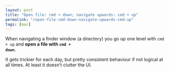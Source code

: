 ```yaml
---
layout: post
title: "Open file: cmd + down; navigate upwards: cmd + up"
permalink: "/open-file-cmd-down-navigate-upwards-cmd-up"
tags: [mac]
---
```


When navigating a finder window (a directory) you go up one level with <code>cmd + up</code> and <strong>open a file with <code>cmd + down</code></strong>.

It gets trickier for each day, but pretty consistent behaviour if not logical at all times. At least it doesn’t clutter the UI.
